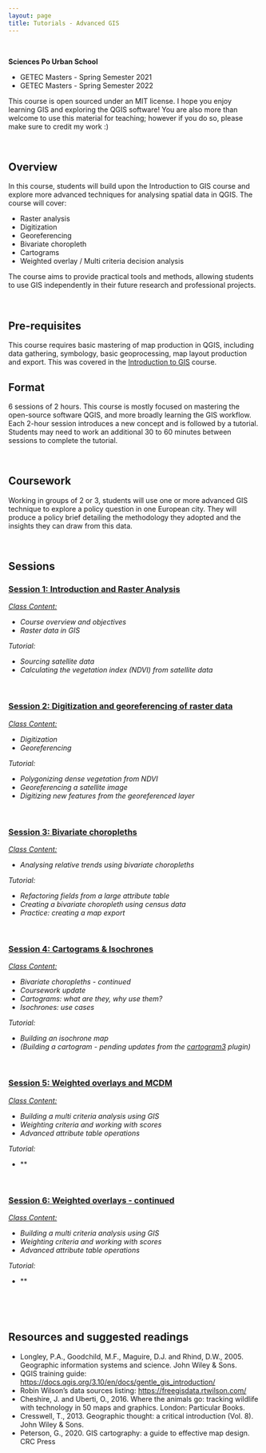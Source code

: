 ```yaml
---
layout: page
title: Tutorials - Advanced GIS
---
```


&nbsp;

**Sciences Po Urban School**

* GETEC Masters - Spring Semester 2021
* GETEC Masters - Spring Semester 2022


This course is open sourced under an MIT license. I hope you enjoy learning GIS and exploring the QGIS software! You are also more than welcome to use this material for teaching; however if you do so, please make sure to credit my work :)

&nbsp; 
## Overview

In this course, students will build upon the Introduction to GIS course and explore more advanced techniques for analysing spatial data in QGIS. The course will cover:

- Raster analysis
- Digitization
- Georeferencing
- Bivariate choropleth
- Cartograms
- Weighted overlay / Multi criteria decision analysis

The course aims to provide practical tools and methods, allowing students to use GIS independently in their future research and professional projects.

&nbsp; 
## Pre-requisites

This course requires basic mastering of map production in QGIS, including data gathering, symbology, basic geoprocessing, map layout production and export. This was covered in the [Introduction to GIS](tuto1-intro-to-gis.md) course.

## Format

6 sessions of 2 hours. This course is mostly focused on mastering the open-source software QGIS, and more broadly learning the GIS workflow. Each 2-hour session introduces a new concept and is followed by a tutorial. Students may need to work an additional 30 to 60 minutes between sessions to complete the tutorial.

&nbsp; 
## Coursework

Working in groups of 2 or 3, students will use one or more advanced GIS technique to explore a policy question in one European city. They will produce a policy brief detailing the methodology they adopted and the insights they can draw from this data.


&nbsp; 
## Sessions


### [Session 1: Introduction and Raster Analysis](_posts/2022-01-23-advanced-tutorial1.md)


*[Class Content:](docs/assets/pdf/advanced-session1-getec2022.pdf)*

- *Course overview and objectives*
- *Raster data in GIS*

*Tutorial:*

- *Sourcing satellite data*
- *Calculating the vegetation index (NDVI) from satellite data*

&nbsp; 

### [Session 2: Digitization and georeferencing of raster data](_posts/2022-01-23-advanced-tutorial2.md)

*[Class Content:](docs/assets/pdf/advanced-session2-getec2022.pdf)*
- *Digitization*
- *Georeferencing*

*Tutorial:*

- *Polygonizing dense vegetation from NDVI*
- *Georeferencing a satellite image*
- *Digitizing new features from the georeferenced layer*


&nbsp; 

### [Session 3: Bivariate choropleths](_posts/2022-01-23-advanced-tutorial3.md)

*[Class Content:](docs/assets/pdf/advanced-session3-getec2022.pdf)*

- *Analysing relative trends using bivariate choropleths*

*Tutorial:*

- *Refactoring fields from a large attribute table*
- *Creating a bivariate choropleth using census data*
- *Practice: creating a map export*

&nbsp; 

### [Session 4: Cartograms & Isochrones](_posts/2022-01-23-advanced-tutorial4.md)

*[Class Content:](docs/assets/pdf/advanced-session4-getec2022.pdf)*

- *Bivariate choropleths - continued*
- *Coursework update*
- *Cartograms: what are they, why use them?*
- *Isochrones: use cases*

*Tutorial:*

- *Building an isochrone map*
- *(Building a cartogram - pending updates from the [cartogram3](https://github.com/austromorph/cartogram3) plugin)*
 

&nbsp; 

### [Session 5: Weighted overlays and MCDM](_posts/2022-01-23-advanced-tutorial5.md)

*[Class Content:](docs/assets/pdf/advanced-session5-getec2022.pdf)*

- *Building a multi criteria analysis using GIS*
- *Weighting criteria and working with scores*
- *Advanced attribute table operations*

*Tutorial:*

- **


&nbsp; 

### [Session 6: Weighted overlays - continued](_posts/2022-01-23-advanced-tutorial6.md)

*[Class Content:](docs/assets/pdf/advanced-session6-getec2022.pdf)*

- *Building a multi criteria analysis using GIS*
- *Weighting criteria and working with scores*
- *Advanced attribute table operations*

*Tutorial:*

- **

&nbsp; 

&nbsp; 


## Resources and suggested readings

- Longley, P.A., Goodchild, M.F., Maguire, D.J. and Rhind, D.W., 2005. Geographic information systems and science. John Wiley & Sons.
- QGIS training guide: https://docs.qgis.org/3.10/en/docs/gentle_gis_introduction/
- Robin Wilson’s data sources listing: https://freegisdata.rtwilson.com/
- Cheshire, J. and Uberti, O., 2016. Where the animals go: tracking wildlife with technology in 50 maps and graphics. London: Particular Books.
- Cresswell, T., 2013. Geographic thought: a critical introduction (Vol. 8). John Wiley &amp; Sons.
- Peterson, G., 2020. GIS cartography: a guide to effective map design. CRC Press